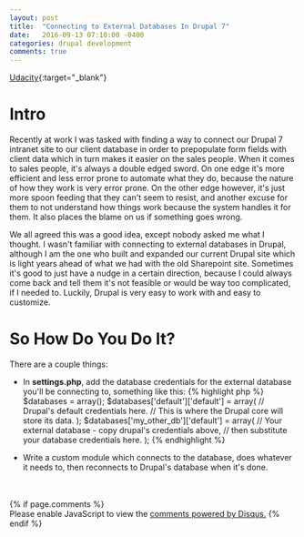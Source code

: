 ```yaml
---
layout: post
title:  "Connecting to External Databases In Drupal 7"
date:   2016-09-13 07:10:00 -0400
categories: drupal development
comments: true
---
```

[Udacity][udacity]{:target="_blank"}  

Intro
=====
Recently at work I was tasked with finding a way to connect our Drupal 7 intranet site to our client database in order to prepopulate form fields with client data which in turn makes it easier on the sales people. When it comes to sales people, it's always a double edged sword. On one edge it's more efficient and less error prone to automate what they do, because the nature of how they work is very error prone. On the other edge however, it's just more spoon feeding that they can't seem to resist, and another excuse for them to not understand how things work because the system handles it for them. It also places the blame on us if something goes wrong.  

We all agreed this was a good idea, except nobody asked me what I thought. I wasn't familiar with connecting to external databases in Drupal, although I am the one who built and expanded our current Drupal site which is light years ahead of what we had with the old Sharepoint site. Sometimes it's good to just have a nudge in a certain direction, because I could always come back and tell them it's not feasible or would be way too complicated, if I needed to. Luckily, Drupal is very easy to work with and easy to customize.  

So How Do You Do It?
====================
There are a couple things:

* In **settings.php**, add the database credentials for the external database you'll be connecting to, something like this:
{% highlight php %}
$databases = array();
$databases['default']['default'] = array(
  // Drupal's default credentials here.
  // This is where the Drupal core will store its data.
);
$databases['my_other_db']['default'] = array(
  // Your external database - copy drupal's credentials above,
  // then substitute your database credentials here.
);
{% endhighlight %}

* Write a custom module which connects to the database, does whatever it needs to, then reconnects to Drupal's database when it's done.

<br />
<br />
{% if page.comments %}
<div id="disqus_thread"></div>
<script>
    /**
     *  RECOMMENDED CONFIGURATION VARIABLES: EDIT AND UNCOMMENT THE SECTION BELOW TO INSERT DYNAMIC VALUES FROM YOUR PLATFORM OR CMS.
     *  LEARN WHY DEFINING THESE VARIABLES IS IMPORTANT: https://disqus.com/admin/universalcode/#configuration-variables
     */
    /*
    var disqus_config = function () {
        this.page.url = PAGE_URL;  // Replace PAGE_URL with your page's canonical URL variable
        this.page.identifier = PAGE_IDENTIFIER; // Replace PAGE_IDENTIFIER with your page's unique identifier variable
    };
    */
    (function() {  // DON'T EDIT BELOW THIS LINE
        var d = document, s = d.createElement('script');
        
        s.src = '//blog-dalydays-com.disqus.com/embed.js';
        
        s.setAttribute('data-timestamp', +new Date());
        (d.head || d.body).appendChild(s);
    })();
</script>
<noscript>Please enable JavaScript to view the <a href="https://disqus.com/?ref_noscript" rel="nofollow">comments powered by Disqus.</a></noscript>
{% endif %}

[udacity]: https://www.udacity.com/